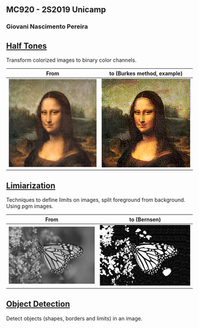 ## MC920 - 2S2019 Unicamp
### Giovani Nascimento Pereira

## [Half Tones](https://github.com/giovaninppc/MC920/tree/master/half_tones)
Transform colorized images to binary color channels.

| From | to (Burkes method, example) |
|---|---|
| ![](https://github.com/giovaninppc/MC920/blob/master/half_tones/images/monalisa.png?raw=true) | ![](https://github.com/giovaninppc/MC920/blob/master/half_tones/out/images-monalisa_Burkes.png?raw=true) |

## [Limiarization](https://github.com/giovaninppc/MC920/tree/master/limiarization)
Techniques to define limits on images, split foreground from background.
Using pgm images.

| From | to (Bernsen)  |
|---|---|
| ![](https://github.com/giovaninppc/MC920/blob/master/limiarization/docs/examples/original.png?raw=true) | ![](https://github.com/giovaninppc/MC920/blob/master/limiarization/docs/examples/Burkes.png?raw=true) |

## [Object Detection](https://github.com/giovaninppc/MC920/tree/master/objects)
Detect objects (shapes, borders and limits) in an image.

